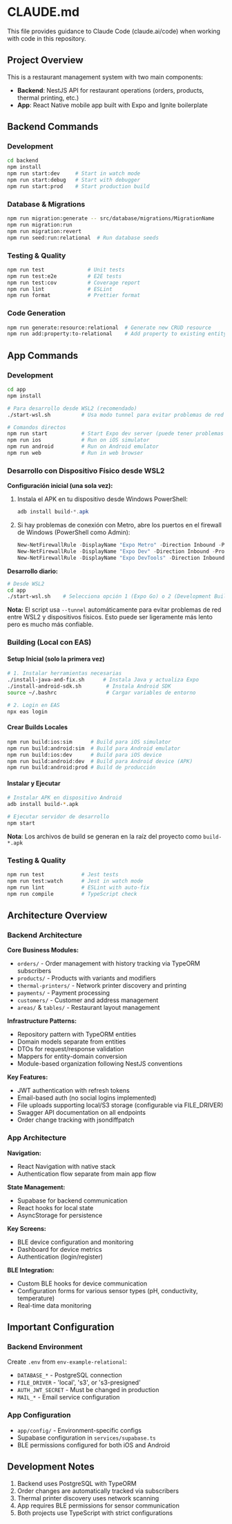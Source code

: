 # CLAUDE.md

This file provides guidance to Claude Code (claude.ai/code) when working with code in this repository.

## Project Overview

This is a restaurant management system with two main components:
- **Backend**: NestJS API for restaurant operations (orders, products, thermal printing, etc.)
- **App**: React Native mobile app built with Expo and Ignite boilerplate

## Backend Commands

### Development
```bash
cd backend
npm install
npm run start:dev     # Start in watch mode
npm run start:debug   # Start with debugger
npm run start:prod    # Start production build
```

### Database & Migrations
```bash
npm run migration:generate -- src/database/migrations/MigrationName
npm run migration:run
npm run migration:revert
npm run seed:run:relational  # Run database seeds
```

### Testing & Quality
```bash
npm run test              # Unit tests
npm run test:e2e          # E2E tests
npm run test:cov          # Coverage report
npm run lint              # ESLint
npm run format            # Prettier format
```

### Code Generation
```bash
npm run generate:resource:relational  # Generate new CRUD resource
npm run add:property:to-relational    # Add property to existing entity
```

## App Commands

### Development
```bash
cd app
npm install

# Para desarrollo desde WSL2 (recomendado)
./start-wsl.sh          # Usa modo tunnel para evitar problemas de red

# Comandos directos
npm run start           # Start Expo dev server (puede tener problemas en WSL2)
npm run ios             # Run on iOS simulator
npm run android         # Run on Android emulator  
npm run web             # Run in web browser
```

### Desarrollo con Dispositivo Físico desde WSL2

**Configuración inicial (una sola vez):**
1. Instala el APK en tu dispositivo desde Windows PowerShell:
   ```powershell
   adb install build-*.apk
   ```

2. Si hay problemas de conexión con Metro, abre los puertos en el firewall de Windows (PowerShell como Admin):
   ```powershell
   New-NetFirewallRule -DisplayName "Expo Metro" -Direction Inbound -Protocol TCP -LocalPort 8081 -Action Allow
   New-NetFirewallRule -DisplayName "Expo Dev" -Direction Inbound -Protocol TCP -LocalPort 19000 -Action Allow
   New-NetFirewallRule -DisplayName "Expo DevTools" -Direction Inbound -Protocol TCP -LocalPort 19001 -Action Allow
   ```

**Desarrollo diario:**
```bash
# Desde WSL2
cd app
./start-wsl.sh    # Selecciona opción 1 (Expo Go) o 2 (Development Build)
```

**Nota:** El script usa `--tunnel` automáticamente para evitar problemas de red entre WSL2 y dispositivos físicos. Esto puede ser ligeramente más lento pero es mucho más confiable.

### Building (Local con EAS)

#### Setup Inicial (solo la primera vez)
```bash
# 1. Instalar herramientas necesarias
./install-java-and-fix.sh      # Instala Java y actualiza Expo
./install-android-sdk.sh        # Instala Android SDK
source ~/.bashrc                # Cargar variables de entorno

# 2. Login en EAS
npx eas login
```

#### Crear Builds Locales
```bash
npm run build:ios:sim      # Build para iOS simulator
npm run build:android:sim  # Build para Android emulator
npm run build:ios:dev      # Build para iOS device  
npm run build:android:dev  # Build para Android device (APK)
npm run build:android:prod # Build de producción
```

#### Instalar y Ejecutar
```bash
# Instalar APK en dispositivo Android
adb install build-*.apk

# Ejecutar servidor de desarrollo
npm start
```

**Nota**: Los archivos de build se generan en la raíz del proyecto como `build-*.apk`

### Testing & Quality
```bash
npm run test            # Jest tests
npm run test:watch      # Jest in watch mode
npm run lint            # ESLint with auto-fix
npm run compile         # TypeScript check
```

## Architecture Overview

### Backend Architecture

**Core Business Modules:**
- `orders/` - Order management with history tracking via TypeORM subscribers
- `products/` - Products with variants and modifiers
- `thermal-printers/` - Network printer discovery and printing
- `payments/` - Payment processing
- `customers/` - Customer and address management
- `areas/` & `tables/` - Restaurant layout management

**Infrastructure Patterns:**
- Repository pattern with TypeORM entities
- Domain models separate from entities
- DTOs for request/response validation
- Mappers for entity-domain conversion
- Module-based organization following NestJS conventions

**Key Features:**
- JWT authentication with refresh tokens
- Email-based auth (no social logins implemented)
- File uploads supporting local/S3 storage (configurable via FILE_DRIVER)
- Swagger API documentation on all endpoints
- Order change tracking with jsondiffpatch

### App Architecture

**Navigation:**
- React Navigation with native stack
- Authentication flow separate from main app flow

**State Management:**
- Supabase for backend communication
- React hooks for local state
- AsyncStorage for persistence

**Key Screens:**
- BLE device configuration and monitoring
- Dashboard for device metrics
- Authentication (login/register)

**BLE Integration:**
- Custom BLE hooks for device communication
- Configuration forms for various sensor types (pH, conductivity, temperature)
- Real-time data monitoring

## Important Configuration

### Backend Environment
Create `.env` from `env-example-relational`:
- `DATABASE_*` - PostgreSQL connection
- `FILE_DRIVER` - 'local', 's3', or 's3-presigned'
- `AUTH_JWT_SECRET` - Must be changed in production
- `MAIL_*` - Email service configuration

### App Configuration
- `app/config/` - Environment-specific configs
- Supabase configuration in `services/supabase.ts`
- BLE permissions configured for both iOS and Android

## Development Notes

1. Backend uses PostgreSQL with TypeORM
2. Order changes are automatically tracked via subscribers
3. Thermal printer discovery uses network scanning
4. App requires BLE permissions for sensor communication
5. Both projects use TypeScript with strict configurations